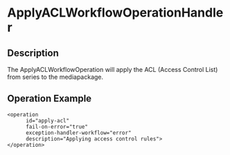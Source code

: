 # ApplyACLWorkflowOperationHandler

## Description
The ApplyACLWorkflowOperation will apply the ACL (Access Control List) from series to the mediapackage.

## Operation Example

    <operation
          id="apply-acl"
          fail-on-error="true"
          exception-handler-workflow="error"
          description="Applying access control rules">
    </operation>

